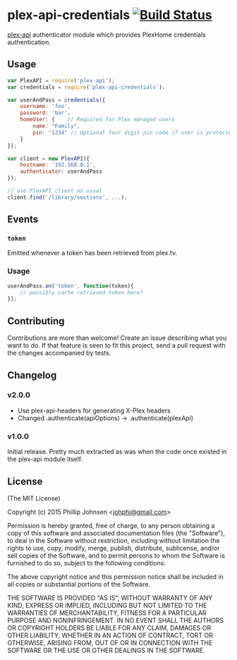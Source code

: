 # plex-api-credentials [![Build Status](https://api.travis-ci.org/phillipj/node-plex-api-credentials.png)](http://travis-ci.org/phillipj/node-plex-api-credentials)

[plex-api](https://www.npmjs.com/package/plex-api) authenticator module which provides PlexHome credentials authentication.

## Usage

```js
var PlexAPI = require('plex-api');
var credentials = require('plex-api-credentials');

var userAndPass = credentials({
    username: 'foo',
    password: 'bar',
    homeUser: {    // Required for Plex managed users
    	name: "Family",
    	pin: "1234" // Optional four digit pin code if user is protected
    }
});

var client = new PlexAPI({
    hostname: '192.168.0.1',
    authenticator: userAndPass
});

// use PlexAPI client as usual
client.find('/library/sections', ...);
```

## Events

### `token`

Emitted whenever a token has been retrieved from plex.tv.

### Usage

```js
userAndPass.on('token', function(token){
    // possibly cache retrieved token here?
});
```

## Contributing

Contributions are more than welcome! Create an issue describing what you want to do.
If that feature is seen to fit this project, send a pull request with the changes accompanied by tests.

## Changelog

### v2.0.0

- Use plex-api-headers for generating X-Plex headers
- Changed .authenticate(apiOptions) -> .authenticate(plexApi)

### v1.0.0

Initial release. Pretty much extracted as was when the code once existed in the plex-api module itself.

## License
(The MIT License)

Copyright (c) 2015 Phillip Johnsen &lt;johphi@gmail.com&gt;

Permission is hereby granted, free of charge, to any person obtaining
a copy of this software and associated documentation files (the
"Software"), to deal in the Software without restriction, including
without limitation the rights to use, copy, modify, merge, publish,
distribute, sublicense, and/or sell copies of the Software, and to
permit persons to whom the Software is furnished to do so, subject to
the following conditions:

The above copyright notice and this permission notice shall be
included in all copies or substantial portions of the Software.

THE SOFTWARE IS PROVIDED "AS IS", WITHOUT WARRANTY OF ANY KIND,
EXPRESS OR IMPLIED, INCLUDING BUT NOT LIMITED TO THE WARRANTIES OF
MERCHANTABILITY, FITNESS FOR A PARTICULAR PURPOSE AND
NONINFRINGEMENT. IN NO EVENT SHALL THE AUTHORS OR COPYRIGHT HOLDERS BE
LIABLE FOR ANY CLAIM, DAMAGES OR OTHER LIABILITY, WHETHER IN AN ACTION
OF CONTRACT, TORT OR OTHERWISE, ARISING FROM, OUT OF OR IN CONNECTION
WITH THE SOFTWARE OR THE USE OR OTHER DEALINGS IN THE SOFTWARE.